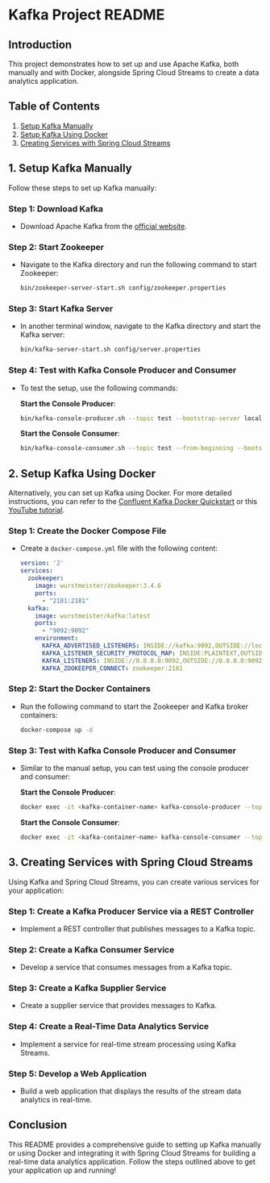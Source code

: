 # Kafka Project README

## Introduction

This project demonstrates how to set up and use Apache Kafka, both manually and with Docker, alongside Spring Cloud Streams to create a data analytics application.

## Table of Contents

1. [Setup Kafka Manually](#setup-kafka-manually)
2. [Setup Kafka Using Docker](#setup-kafka-using-docker)
3. [Creating Services with Spring Cloud Streams](#creating-services-with-spring-cloud-streams)

## 1. Setup Kafka Manually

Follow these steps to set up Kafka manually:

### Step 1: Download Kafka

- Download Apache Kafka from the [official website](https://kafka.apache.org/downloads).

### Step 2: Start Zookeeper

- Navigate to the Kafka directory and run the following command to start Zookeeper:
  ```bash
  bin/zookeeper-server-start.sh config/zookeeper.properties
  ```

### Step 3: Start Kafka Server

- In another terminal window, navigate to the Kafka directory and start the Kafka server:
  ```bash
  bin/kafka-server-start.sh config/server.properties
  ```

### Step 4: Test with Kafka Console Producer and Consumer

- To test the setup, use the following commands:

  **Start the Console Producer**:
  ```bash
  bin/kafka-console-producer.sh --topic test --bootstrap-server localhost:9092
  ```

  **Start the Console Consumer**:
  ```bash
  bin/kafka-console-consumer.sh --topic test --from-beginning --bootstrap-server localhost:9092
  ```

## 2. Setup Kafka Using Docker

Alternatively, you can set up Kafka using Docker. For more detailed instructions, you can refer to the [Confluent Kafka Docker Quickstart](https://developer.confluent.io/quickstart/kafka-docker/) or this [YouTube tutorial](https://www.youtube.com/watch?v=9O1Kuk2xXO8).

### Step 1: Create the Docker Compose File

- Create a `docker-compose.yml` file with the following content:
  ```yaml
  version: '2'
  services:
    zookeeper:
      image: wurstmeister/zookeeper:3.4.6
      ports:
        - "2181:2181"
    kafka:
      image: wurstmeister/kafka:latest
      ports:
        - "9092:9092"
      environment:
        KAFKA_ADVERTISED_LISTENERS: INSIDE://kafka:9092,OUTSIDE://localhost:9092
        KAFKA_LISTENER_SECURITY_PROTOCOL_MAP: INSIDE:PLAINTEXT,OUTSIDE:PLAINTEXT
        KAFKA_LISTENERS: INSIDE://0.0.0.0:9092,OUTSIDE://0.0.0.0:9092
        KAFKA_ZOOKEEPER_CONNECT: zookeeper:2181
  ```

### Step 2: Start the Docker Containers

- Run the following command to start the Zookeeper and Kafka broker containers:
  ```bash
  docker-compose up -d
  ```

### Step 3: Test with Kafka Console Producer and Consumer

- Similar to the manual setup, you can test using the console producer and consumer:
  
  **Start the Console Producer**:
  ```bash
  docker exec -it <kafka-container-name> kafka-console-producer --topic test --bootstrap-server localhost:9092
  ```

  **Start the Console Consumer**:
  ```bash
  docker exec -it <kafka-container-name> kafka-console-consumer --topic test --from-beginning --bootstrap-server localhost:9092
  ```

## 3. Creating Services with Spring Cloud Streams

Using Kafka and Spring Cloud Streams, you can create various services for your application:

### Step 1: Create a Kafka Producer Service via a REST Controller

- Implement a REST controller that publishes messages to a Kafka topic.

### Step 2: Create a Kafka Consumer Service

- Develop a service that consumes messages from a Kafka topic.

### Step 3: Create a Kafka Supplier Service

- Create a supplier service that provides messages to Kafka.

### Step 4: Create a Real-Time Data Analytics Service

- Implement a service for real-time stream processing using Kafka Streams.

### Step 5: Develop a Web Application

- Build a web application that displays the results of the stream data analytics in real-time.

## Conclusion

This README provides a comprehensive guide to setting up Kafka manually or using Docker and integrating it with Spring Cloud Streams for building a real-time data analytics application. Follow the steps outlined above to get your application up and running!
